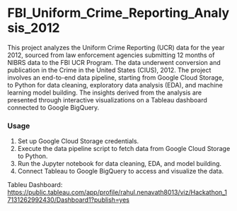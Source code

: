 # FBI_Uniform_Crime_Reporting_Analysis_2012

This project analyzes the Uniform Crime Reporting (UCR) data for the year 2012, sourced from law enforcement agencies submitting 12 months of NIBRS data to the FBI UCR Program. The data underwent conversion and publication in the Crime in the United States (CIUS), 2012. The project involves an end-to-end data pipeline, starting from Google Cloud Storage, to Python for data cleaning, exploratory data analysis (EDA), and machine learning model building. The insights derived from the analysis are presented through interactive visualizations on a Tableau dashboard connected to Google BigQuery.

### Usage
1. Set up Google Cloud Storage credentials.
2. Execute the data pipeline script to fetch data from Google Cloud Storage to Python.
3. Run the Jupyter notebook for data cleaning, EDA, and model building.
4. Connect Tableau to Google BigQuery to access and visualize the data.

Tableu Dashboard: https://public.tableau.com/app/profile/rahul.nenavath8013/viz/Hackathon_17131262992430/Dashboard1?publish=yes
